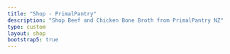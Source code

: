 ```yaml
---
title: "Shop - PrimalPantry"
description: "Shop Beef and Chicken Bone Broth from PrimalPantry NZ"
type: custom
layout: shop
bootstrap5: true
---
```




